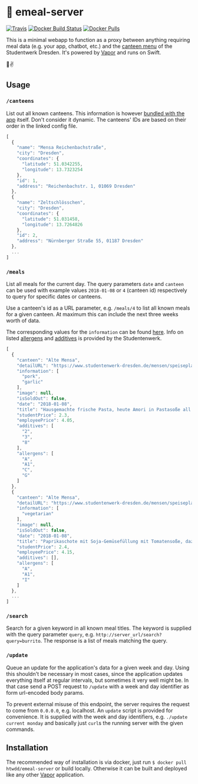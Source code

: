 # 🌯 emeal-server

[![Travis](https://img.shields.io/travis/HTWDD/emeal-server.svg?style=flat-square)](https://travis-ci.org/HTWDD/emeal-server)
[![Docker Build Status](https://img.shields.io/docker/build/htwdd/emeal-server.svg?style=flat-square)](https://hub.docker.com/r/htwdd/emeal-server/)
[![Docker Pulls](https://img.shields.io/docker/pulls/htwdd/emeal-server.svg?style=flat-square)](https://hub.docker.com/r/htwdd/emeal-server/)

This is a minimal webapp to function as a proxy between anything requiring meal data (e.g. your app, chatbot, etc.) and the [canteen menu](https://www.studentenwerk-dresden.de/mensen/speiseplan/) of the Studentwerk Dresden. It's powered by [Vapor](https://vapor.codes) and runs on Swift.

🍲✌️

## Usage

### `/canteens`

List out all known canteens. This information is however [bundled with the app](https://github.com/kiliankoe/emeal-server/blob/master/Config/canteen.json) itself. Don't consider it dynamic. The canteens' IDs are based on their order in the linked config file.

```js
[
  {
    "name": "Mensa Reichenbachstraße",
    "city": "Dresden",
    "coordinates": {
      "latitude": 51.0342255,
      "longitude": 13.7323254
    },
    "id": 1,
    "address": "Reichenbachstr. 1, 01069 Dresden"
  },
  {
    "name": "Zeltschlösschen",
    "city": "Dresden",
    "coordinates": {
      "latitude": 51.031458,
      "longitude": 13.7264826
    },
    "id": 2,
    "address": "Nürnberger Straße 55, 01187 Dresden"
  },
  ...
]
```


### `/meals`

List all meals for the current day. The query parameters `date` and `canteen` can be used with example values `2018-01-08` or `4` (canteen id) respectively to query for specific dates or canteens.

Use a canteen's id as a URL parameter, e.g. `/meals/4` to list all known meals for a given canteen. At maximum this can include the next three weeks worth of data.

The corresponding values for the `information` can be found [here](https://github.com/kiliankoe/emeal-server/blob/master/Sources/App/Models/MealInformation.swift). Info on listed [allergens](https://www.studentenwerk-dresden.de/mensen/faq-8.html) and [additives](https://www.studentenwerk-dresden.de/mensen/zusatzstoffe.html) is provided by the Studentenwerk.

```js
[
  {
    "canteen": "Alte Mensa",
    "detailURL": "https://www.studentenwerk-dresden.de/mensen/speiseplan/details-198200.html?pni=20",
    "information": [
      "pork",
      "garlic"
    ],
    "image": null,
    "isSoldOut": false,
    "date": "2018-01-08",
    "title": "Hausgemachte frische Pasta, heute Amori in Pastasoße all'amatriciana mit Tomaten und Bauchspeck, dazu italienischer Hartkäse Grana Padano",
    "studentPrice": 2.3,
    "employeePrice": 4.05,
    "additives": [
      "2",
      "3",
      "8"
    ],
    "allergens": [
      "A",
      "A1",
      "C",
      "G"
    ]
  },
  {
    "canteen": "Alte Mensa",
    "detailURL": "https://www.studentenwerk-dresden.de/mensen/speiseplan/details-198216.html?pni=18",
    "information": [
      "vegetarian"
    ],
    "image": null,
    "isSoldOut": false,
    "date": "2018-01-08",
    "title": "Paprikaschote mit Soja-Gemüsefüllung mit Tomatensoße, dazu Bohnen- Maisgemüse und Reis",
    "studentPrice": 2.4,
    "employeePrice": 4.15,
    "additives": [],
    "allergens": [
      "A",
      "A1",
      "I"
    ]
  },
  ...
]
```


### `/search`

Search for a given keyword in all known meal titles. The keyword is supplied with the query parameter `query`, e.g. `http://server_url/search?query=burrito`. The response is a list of meals matching the query.

### `/update`

Queue an update for the application's data for a given week and day. Using this shouldn't be necessary in most cases, since the application updates everything itself at regular intervals, but sometimes it very well might be. In that case send a POST request to `/update` with a week and day identifier as form url-encoded body params.

To prevent external misuse of this endpoint, the server requires the request to come from `0.0.0.0`, e.g. localhost. An `update` script is provided for convenience. It is supplied with the week and day identifiers, e.g. `./update current monday` and basically just `curl`s the running server with the given commands.

## Installation

The recommended way of installation is via docker, just run `$ docker pull htwdd/emeal-server` or  build locally. Otherwise it can be built and deployed like any other [Vapor](https://vapor.codes) application.
